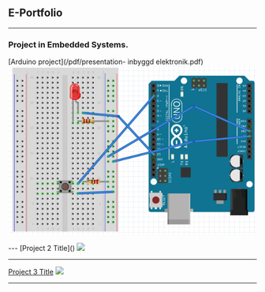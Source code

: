 ## E-Portfolio

---

### Project in Embedded Systems.  

[Arduino project](/pdf/presentation- inbyggd elektronik.pdf)
<img src ="images/bild.png?raw=true"/>

<p This project was executed year 2019 during two weeks with Maha Kloub. We made a circuit where we used a button as input and an LED as output. p>
---
[Project 2 Title]()
<img src="images/dummy_thumbnail.jpg?raw=true"/>

---
[Project 3 Title](http://example.com/)
<img src="images/dummy_thumbnail.jpg?raw=true"/>

---



<!-- Remove above link if you don't want to attibute -->
